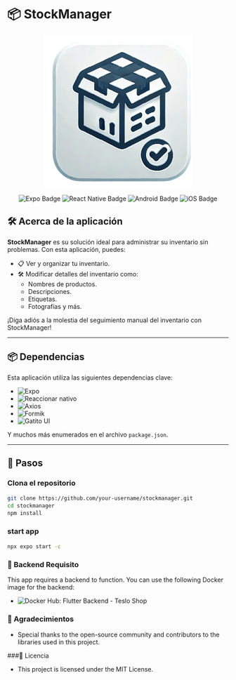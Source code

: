 # 📦 StockManager

<p align="center">
  <img src="https://github.com/Mendoza727/StockManager/blob/main/assets/icon-StockManager.png" alt="StockManager Logo" />
</p>

<p align="center">
  <img src="https://img.shields.io/badge/Expo-v52.0.23-blue" alt="Expo Badge" />
  <img src="https://img.shields.io/badge/ReactNative-v0.76.5-61DAFB" alt="React Native Badge" />
  <img src="https://img.shields.io/badge/Android-Compatible-green" alt="Android Badge" />
  <img src="https://img.shields.io/badge/iOS-Compatible-lightgrey" alt="iOS Badge" />
</p>

## 🛠️ Acerca de la aplicación

**StockManager** es su solución ideal para administrar su inventario sin problemas. Con esta aplicación, puedes:

- 📋 Ver y organizar tu inventario.
- 🛠️ Modificar detalles del inventario como:
  - Nombres de productos.
  - Descripciones.
  - Etiquetas.
  - Fotografías y más.

¡Diga adiós a la molestia del seguimiento manual del inventario con StockManager!

---

## 📦 Dependencias

Esta aplicación utiliza las siguientes dependencias clave:

- ![Expo](https://img.shields.io/badge/Expo-v52.0.23-blue)
- ![Reaccionar nativo](https://img.shields.io/badge/React%20Native-v0.76.5-61DAFB)
- ![Axios](https://img.shields.io/badge/Axios-v1.7.9-lightgrey)
- ![Formik](https://img.shields.io/badge/Formik-v2.4.6-ff69b4)
- ![Gatito UI](https://img.shields.io/badge/UI%20Kitten-v5.3.1-amarillo)

Y muchos más enumerados en el archivo `package.json`.

---

## 🚀 Pasos

### Clona el repositorio

```bash
git clone https://github.com/your-username/stockmanager.git
cd stockmanager
npm install
```
### start app 
```bash
npx expo start -c
```

### 🐳 Backend Requisito
This app requires a backend to function. You can use the following Docker image for the backend:
- ![Docker Hub: Flutter Backend - Teslo Shop](https://hub.docker.com/r/klerith/flutter-backend-teslo-shop)

### 🙌 Agradecimientos
 - Special thanks to the open-source community and contributors to the libraries used in this project.

###📜 Licencia
- This project is licensed under the MIT License.

